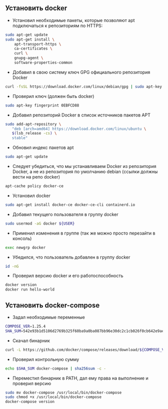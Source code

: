 ## Установить docker

- Установил необходимые пакеты, которые позволяют apt подключаться к репозиториям по HTTPS:

```bash
sudo apt-get update  
sudo apt-get install \
    apt-transport-https \
    ca-certificates \
    curl \
    gnupg-agent \
    software-properties-common
```

- Добавил в свою систему ключ GPG официального репозитория Docker

```bash
curl -fsSL https://download.docker.com/linux/debian/gpg | sudo apt-key add -
```

- Проверил ключ (должен быть docker)

```bash
sudo apt-key fingerprint 0EBFCD88
```

- Добавил репозиторий Docker в список источников пакетов APT

```bash
sudo add-apt-repository \
   "deb [arch=amd64] https://download.docker.com/linux/ubuntu \
   $(lsb_release -cs) \
   stable"
```

- Обновил индекс пакетов apt

```bash
sudo apt-get update
```

- Следует убедиться, что мы устанавливаем Docker из репозитория Docker, а не из репозитория по умолчанию debian (ссылки должны вести на репо docker)

```bash
apt-cache policy docker-ce
```

- Установил docker

```bash
sudo apt-get install docker-ce docker-ce-cli containerd.io
```

- Добавил текущего пользователя в группу docker

```bash
sudo usermod -aG docker ${USER}
```

- Применил изменения в группе (так же можно просто перезайти в консоль)

```bash
exec newgrp docker
```

- Убедился, что пользователь добавлен в группу docker

```bash
id -nG
```

- Проверил версию docker и его работоспособность

```bash
docker version
docker run hello-world
```

## Установить docker-compose

- Задал необходимые переменные

```bash
COMPOSE_VER=1.25.4
SHA_SUM=542e93b1d5106d2769b325f60ba9a0ba087bb96e30dc2c1cb026f0cb642e9aed
```

- Скачал бинарник

```bash
curl -L https://github.com/docker/compose/releases/download/${COMPOSE_VER}/docker-compose-$(uname -s)-$(uname -m) -o docker-compose
```

- Проверил контрольную сумму

```bash
echo $SHA_SUM docker-compose | sha256sum -c -
```

- Переместил бинарник в PATH, дал ему права на выполнение и проверил версию

```bash
sudo mv docker-compose /usr/local/bin/docker-compose
sudo chmod +x /usr/local/bin/docker-compose
docker-compose version
```
